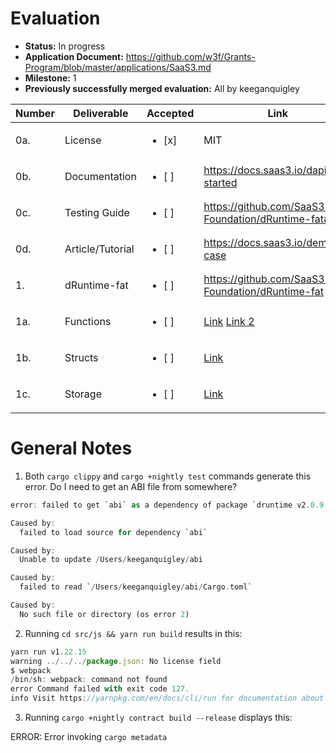 # Evaluation

- **Status:** In progress
- **Application Document:** https://github.com/w3f/Grants-Program/blob/master/applications/SaaS3.md
- **Milestone:** 1
- **Previously successfully merged evaluation:** All by keeganquigley


| Number | Deliverable   | Accepted | Link                                                                                 | Notes |
|--------|---------------|----------|----------------------------------------------------------------------------|-------|
| 0a.    | License   | <ul><li>[x] </li></ul> | MIT            |               |
| 0b.    | Documentation       | <ul><li>[ ] </li></ul> | https://docs.saas3.io/dapi/get-started |    |
| 0c.    | Testing Guide      | <ul><li>[ ] </li></ul> | https://github.com/SaaS3-Foundation/dRuntime-fat#test |  |
| 0d.    | Article/Tutorial        | <ul><li>[ ] </li></ul> | https://docs.saas3.io/demo-case
| 1.     | dRuntime-fat | <ul><li>[ ] </li></ul> | https://github.com/SaaS3-Foundation/dRuntime-fat |       |
| 1a.    | Functions | <ul><li>[ ] </li></ul> | [Link](https://github.com/SaaS3-Foundation/dRuntime-fat/blob/fb213ec6974739f9495a4fb3c37b8f1e7026c6cb/src/lib.rs#L418) [Link 2](https://github.com/SaaS3-Foundation/dRuntime-fat/blob/fb213ec6974739f9495a4fb3c37b8f1e7026c6cb/src/lib.rs#L100)  |
| 1b.    | Structs | <ul><li>[ ] </li></ul> | [Link](https://github.com/SaaS3-Foundation/dRuntime-fat/blob/fb213ec6974739f9495a4fb3c37b8f1e7026c6cb/src/lib.rs#L45)
| 1c.    | Storage | <ul><li>[ ] </li></ul> | [Link](https://github.com/SaaS3-Foundation/dRuntime-fat/blob/fb213ec6974739f9495a4fb3c37b8f1e7026c6cb/src/lib.rs#L34)

# General Notes

1. Both `cargo clippy` and `cargo +nightly test` commands generate this error. Do I need to get an ABI file from somewhere?

```rust
error: failed to get `abi` as a dependency of package `druntime v2.0.9 (/Users/keeganquigley/dRuntime-fat)`

Caused by:
  failed to load source for dependency `abi`

Caused by:
  Unable to update /Users/keeganquigley/abi

Caused by:
  failed to read `/Users/keeganquigley/abi/Cargo.toml`

Caused by:
  No such file or directory (os error 2)
```
2. Running `cd src/js && yarn run build` results in this:

```js
yarn run v1.22.15
warning ../../../package.json: No license field
$ webpack
/bin/sh: webpack: command not found
error Command failed with exit code 127.
info Visit https://yarnpkg.com/en/docs/cli/run for documentation about this command.
```
3. Running `cargo +nightly contract build --release` displays this:

ERROR: Error invoking `cargo metadata`

